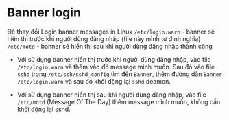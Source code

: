# Banner login
Để thay đổi Login banner messages in Linux
`/etc/login.warn` - banner sẽ hiển thị trước khi người dùng đăng nhập (file này mình tự định nghĩa)
`/etc/motd` - banner sẽ hiển thị sau khi người dùng đăng nhập thành công

* Với sử dụng banner hiển thị trước khi người dùng đăng nhập, vào file `/etc/login.warn` và thêm vào đó message mình muốn. Sau đó vào file `sshd` trong `/etc/ssh/sshd_config` tìm đến `Banner`, thêm đường dẫn `Banner /etc/login.warn` và sau đó khởi động lại `sshd` deamon.

* Với sử dụng banner hiển thị sau khi người dùng đăng nhập, vào file `/etc/motd` (Message Of The Day) thêm message mình muốn, không cần khởi động lại sshd.